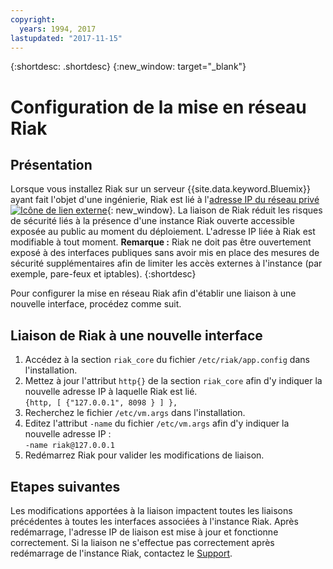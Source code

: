 ```yaml
---
copyright:
  years: 1994, 2017
lastupdated: "2017-11-15"
---
```

{:shortdesc: .shortdesc}
{:new_window: target="_blank"}

# Configuration de la mise en réseau Riak

## Présentation

Lorsque vous installez Riak sur un serveur {{site.data.keyword.Bluemix}} ayant fait l'objet d'une ingénierie, Riak est lié à l'[adresse IP du réseau privé ![Icône de lien externe](../../icons/launch-glyph.svg "Icône de lien externe")](http://www.softlayer.com/about/datacenters/rack-architecture){: new_window}. La liaison de Riak réduit les risques de sécurité liés à la présence d'une instance Riak ouverte accessible exposée au public au moment du déploiement. L'adresse IP liée à Riak est modifiable à tout moment. **Remarque :** Riak ne doit pas être ouvertement exposé à des interfaces publiques sans avoir mis en place des mesures de sécurité supplémentaires afin de limiter les accès externes à l'instance (par exemple, pare-feux et iptables).
{:shortdesc}

Pour configurer la mise en réseau Riak afin d'établir une liaison à une nouvelle interface, procédez comme suit.

## Liaison de Riak à une nouvelle interface

1. Accédez à la section `riak_core` du fichier `/etc/riak/app.config` dans l'installation.
2. Mettez à jour l'attribut `http{}` de la section `riak_core` afin d'y indiquer la nouvelle adresse IP à laquelle Riak est lié.<br/>`{http, [ {"127.0.0.1", 8098 } ] },`
3. Recherchez le fichier `/etc/vm.args` dans l'installation.
4. Editez l'attribut `-name` du fichier `/etc/vm.args` afin d'y indiquer la nouvelle adresse IP :<br/>`-name riak@127.0.0.1`
5. Redémarrez Riak pour valider les modifications de liaison.

## Etapes suivantes

Les modifications apportées à la liaison impactent toutes les liaisons précédentes à toutes les interfaces associées à l'instance Riak. Après redémarrage, l'adresse IP de liaison est mise à jour et fonctionne correctement. Si la liaison ne s'effectue pas correctement après redémarrage de l'instance Riak, contactez le [Support](/general/support.html).
